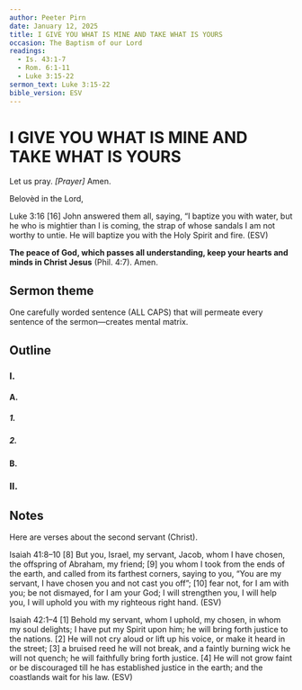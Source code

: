 ```yaml
---
author: Peeter Pirn
date: January 12, 2025
title: I GIVE YOU WHAT IS MINE AND TAKE WHAT IS YOURS
occasion: The Baptism of our Lord
readings:
  - Is. 43:1-7
  - Rom. 6:1-11
  - Luke 3:15-22
sermon_text: Luke 3:15-22
bible_version: ESV
---
```


# I GIVE YOU WHAT IS MINE AND TAKE WHAT IS YOURS

Let us pray. *\[Prayer]*  Amen.

Belovèd in the Lord,

Luke 3:16
\[16] John answered them all, saying, “I baptize you with water, but he who is mightier than I is coming, the strap of whose sandals I am not worthy to untie. He will baptize you with the Holy Spirit and fire. (ESV)

**The peace of God, which passes all understanding, keep your hearts and minds in Christ Jesus** (Phil. 4:7). Amen.

## Sermon theme
One carefully worded sentence (ALL CAPS) that will permeate every sentence of the sermon—creates mental matrix.
## Outline
### I.
#### A.
##### 1.
##### 2.
#### B.
### II.
## Notes
Here are verses about the second servant (Christ).

Isaiah 41:8–10
\[8] But you, Israel, my servant,
Jacob, whom I have chosen,
the offspring of Abraham, my friend;
\[9] you whom I took from the ends of the earth,
and called from its farthest corners,
saying to you, “You are my servant,
I have chosen you and not cast you off”;
\[10] fear not, for I am with you;
be not dismayed, for I am your God;
I will strengthen you, I will help you,
I will uphold you with my righteous right hand. (ESV)

Isaiah 42:1–4
\[1] Behold my servant, whom I uphold,
my chosen, in whom my soul delights;
I have put my Spirit upon him;
he will bring forth justice to the nations.
\[2] He will not cry aloud or lift up his voice,
or make it heard in the street;
\[3] a bruised reed he will not break,
and a faintly burning wick he will not quench;
he will faithfully bring forth justice.
\[4] He will not grow faint or be discouraged
till he has established justice in the earth;
and the coastlands wait for his law. (ESV)